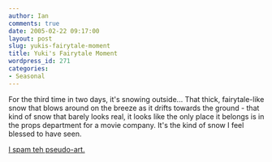 ```yaml
---
author: Ian
comments: true
date: 2005-02-22 09:17:00
layout: post
slug: yukis-fairytale-moment
title: Yuki's Fairytale Moment
wordpress_id: 271
categories:
- Seasonal
---
```


For the third time in two days, it's snowing outside...  That thick, fairytale-like snow that blows around on the breeze as it drifts towards the ground - that kind of snow that barely looks real, it looks like the only place it belongs is in the props department for a movie company.  It's the kind of snow I feel blessed to have seen.  

<a href="/characters/snowdrift-art.jpg">I spam teh pseudo-art.</a>
